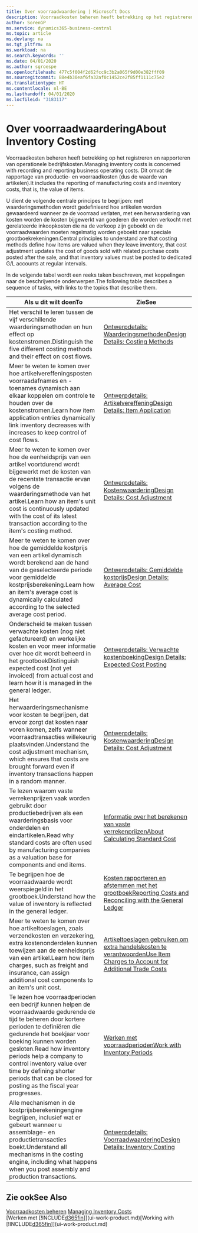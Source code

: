 ```yaml
---
title: Over voorraadwaardering | Microsoft Docs
description: Voorraadkosten beheren heeft betrekking op het registreren en rapporteren van operationele bedrijfskosten. Dit omvat de rapportage van productie- en voorraadkosten (dus de waarde van artikelen).
author: SorenGP
ms.service: dynamics365-business-central
ms.topic: article
ms.devlang: na
ms.tgt_pltfrm: na
ms.workload: na
ms.search.keywords: ''
ms.date: 04/01/2020
ms.author: sgroespe
ms.openlocfilehash: 477c5f004f2d62fcc9c3b2a065f9d00e382fff09
ms.sourcegitcommit: 88e4b30eaf6fa32af0c1452ce2f85ff1111c75e2
ms.translationtype: HT
ms.contentlocale: nl-BE
ms.lasthandoff: 04/01/2020
ms.locfileid: "3183117"
---
```

# <a name="about-inventory-costing"></a><span data-ttu-id="6c304-104">Over voorraadwaardering</span><span class="sxs-lookup"><span data-stu-id="6c304-104">About Inventory Costing</span></span>
<span data-ttu-id="6c304-105">Voorraadkosten beheren heeft betrekking op het registreren en rapporteren van operationele bedrijfskosten.</span><span class="sxs-lookup"><span data-stu-id="6c304-105">Managing inventory costs is concerned with recording and reporting business operating costs.</span></span> <span data-ttu-id="6c304-106">Dit omvat de rapportage van productie- en voorraadkosten (dus de waarde van artikelen).</span><span class="sxs-lookup"><span data-stu-id="6c304-106">It includes the reporting of manufacturing costs and inventory costs, that is, the value of items.</span></span>  

 <span data-ttu-id="6c304-107">U dient de volgende centrale principes te begrijpen: met waarderingsmethoden wordt gedefinieerd hoe artikelen worden gewaardeerd wanneer ze de voorraad verlaten, met een herwaardering van kosten worden de kosten bijgewerkt van goederen die worden verkocht met gerelateerde inkoopkosten die na de verkoop zijn geboekt en de voorraadwaarden moeten regelmatig worden geboekt naar speciale grootboekrekeningen.</span><span class="sxs-lookup"><span data-stu-id="6c304-107">Central principles to understand are that costing methods define how items are valued when they leave inventory, that cost adjustment updates the cost of goods sold with related purchase costs posted after the sale, and that inventory values must be posted to dedicated G/L accounts at regular intervals.</span></span>  

 <span data-ttu-id="6c304-108">In de volgende tabel wordt een reeks taken beschreven, met koppelingen naar de beschrijvende onderwerpen.</span><span class="sxs-lookup"><span data-stu-id="6c304-108">The following table describes a sequence of tasks, with links to the topics that describe them.</span></span>   

|<span data-ttu-id="6c304-109">**Als u dit wilt doen**</span><span class="sxs-lookup"><span data-stu-id="6c304-109">**To**</span></span>|<span data-ttu-id="6c304-110">**Zie**</span><span class="sxs-lookup"><span data-stu-id="6c304-110">**See**</span></span>|  
|------------|-------------|  
|<span data-ttu-id="6c304-111">Het verschil te leren tussen de vijf verschillende waarderingsmethoden en hun effect op kostenstromen.</span><span class="sxs-lookup"><span data-stu-id="6c304-111">Distinguish the five different costing methods and their effect on cost flows.</span></span>|[<span data-ttu-id="6c304-112">Ontwerpdetails: Waarderingsmethoden</span><span class="sxs-lookup"><span data-stu-id="6c304-112">Design Details: Costing Methods</span></span>](design-details-costing-methods.md)|  
|<span data-ttu-id="6c304-113">Meer te weten te komen over hoe artikelvereffeningsposten voorraadafnames en -toenames dynamisch aan elkaar koppelen om controle te houden over de kostenstromen.</span><span class="sxs-lookup"><span data-stu-id="6c304-113">Learn how item application entries dynamically link inventory decreases with increases to keep control of cost flows.</span></span>|[<span data-ttu-id="6c304-114">Ontwerpdetails: Artikelvereffening</span><span class="sxs-lookup"><span data-stu-id="6c304-114">Design Details: Item Application</span></span>](design-details-item-application.md)|  
|<span data-ttu-id="6c304-115">Meer te weten te komen over hoe de eenheidsprijs van een artikel voortdurend wordt bijgewerkt met de kosten van de recentste transactie ervan volgens de waarderingsmethode van het artikel.</span><span class="sxs-lookup"><span data-stu-id="6c304-115">Learn how an item's unit cost is continuously updated with the cost of its latest transaction according to the item's costing method.</span></span>|[<span data-ttu-id="6c304-116">Ontwerpdetails: Kostenwaardering</span><span class="sxs-lookup"><span data-stu-id="6c304-116">Design Details: Cost Adjustment</span></span>](design-details-cost-adjustment.md)|  
|<span data-ttu-id="6c304-117">Meer te weten te komen over hoe de gemiddelde kostprijs van een artikel dynamisch wordt berekend aan de hand van de geselecteerde periode voor gemiddelde kostprijsberekening.</span><span class="sxs-lookup"><span data-stu-id="6c304-117">Learn how an item's average cost is dynamically calculated according to the selected average cost period.</span></span>|[<span data-ttu-id="6c304-118">Ontwerpdetails: Gemiddelde kostprijs</span><span class="sxs-lookup"><span data-stu-id="6c304-118">Design Details: Average Cost</span></span>](design-details-average-cost.md)|  
|<span data-ttu-id="6c304-119">Onderscheid te maken tussen verwachte kosten (nog niet gefactureerd) en werkelijke kosten en voor meer informatie over hoe dit wordt beheerd in het grootboek</span><span class="sxs-lookup"><span data-stu-id="6c304-119">Distinguish expected cost (not yet invoiced) from actual cost and learn how it is managed in the general ledger.</span></span>|[<span data-ttu-id="6c304-120">Ontwerpdetails: Verwachte kostenboeking</span><span class="sxs-lookup"><span data-stu-id="6c304-120">Design Details: Expected Cost Posting</span></span>](design-details-expected-cost-posting.md)|  
|<span data-ttu-id="6c304-121">Het herwaarderingsmechanisme voor kosten te begrijpen, dat ervoor zorgt dat kosten naar voren komen, zelfs wanneer voorraadtransacties willekeurig plaatsvinden.</span><span class="sxs-lookup"><span data-stu-id="6c304-121">Understand the cost adjustment mechanism, which ensures that costs are brought forward even if inventory transactions happen in a random manner.</span></span>|[<span data-ttu-id="6c304-122">Ontwerpdetails: Kostenwaardering</span><span class="sxs-lookup"><span data-stu-id="6c304-122">Design Details: Cost Adjustment</span></span>](design-details-cost-adjustment.md)|  
|<span data-ttu-id="6c304-123">Te lezen waarom vaste verrekenprijzen vaak worden gebruikt door productiebedrijven als een waarderingsbasis voor onderdelen en eindartikelen.</span><span class="sxs-lookup"><span data-stu-id="6c304-123">Read why standard costs are often used by manufacturing companies as a valuation base for components and end items.</span></span>|[<span data-ttu-id="6c304-124">Informatie over het berekenen van vaste verrekenprijzen</span><span class="sxs-lookup"><span data-stu-id="6c304-124">About Calculating Standard Cost</span></span>](finance-about-calculating-standard-cost.md)|  
|<span data-ttu-id="6c304-125">Te begrijpen hoe de voorraadwaarde wordt weerspiegeld in het grootboek.</span><span class="sxs-lookup"><span data-stu-id="6c304-125">Understand how the value of inventory is reflected in the general ledger.</span></span>|[<span data-ttu-id="6c304-126">Kosten rapporteren en afstemmen met het grootboek</span><span class="sxs-lookup"><span data-stu-id="6c304-126">Reporting Costs and Reconciling with the General Ledger</span></span>](finance-report-costs-and-reconcile-with-the-general-ledger.md)|  
|<span data-ttu-id="6c304-127">Meer te weten te komen over hoe artikeltoeslagen, zoals verzendkosten en verzekering, extra kostenonderdelen kunnen toewijzen aan de eenheidsprijs van een artikel.</span><span class="sxs-lookup"><span data-stu-id="6c304-127">Learn how item charges, such as freight and insurance, can assign additional cost components to an item's unit cost.</span></span>|[<span data-ttu-id="6c304-128">Artikeltoeslagen gebruiken om extra handelskosten te verantwoorden</span><span class="sxs-lookup"><span data-stu-id="6c304-128">Use Item Charges to Account for Additional Trade Costs</span></span>](payables-how-assign-item-charges.md)|  
|<span data-ttu-id="6c304-129">Te lezen hoe voorraadperioden een bedrijf kunnen helpen de voorraadwaarde gedurende de tijd te beheren door kortere perioden te definiëren die gedurende het boekjaar voor boeking kunnen worden gesloten.</span><span class="sxs-lookup"><span data-stu-id="6c304-129">Read how inventory periods help a company to control inventory value over time by defining shorter periods that can be closed for posting as the fiscal year progresses.</span></span>|[<span data-ttu-id="6c304-130">Werken met voorraadperioden</span><span class="sxs-lookup"><span data-stu-id="6c304-130">Work with Inventory Periods</span></span>](finance-how-to-work-with-inventory-periods.md)|  
|<span data-ttu-id="6c304-131">Alle mechanismen in de kostprijsberekeningengine begrijpen, inclusief wat er gebeurt wanneer u assemblage- en productietransacties boekt.</span><span class="sxs-lookup"><span data-stu-id="6c304-131">Understand all mechanisms in the costing engine, including what happens when you post assembly and production transactions.</span></span>|[<span data-ttu-id="6c304-132">Ontwerpdetails: Voorraadwaardering</span><span class="sxs-lookup"><span data-stu-id="6c304-132">Design Details: Inventory Costing</span></span>](design-details-inventory-costing.md)|  

## <a name="see-also"></a><span data-ttu-id="6c304-133">Zie ook</span><span class="sxs-lookup"><span data-stu-id="6c304-133">See Also</span></span>
<span data-ttu-id="6c304-134">[Voorraadkosten beheren](finance-manage-inventory-costs.md)  </span><span class="sxs-lookup"><span data-stu-id="6c304-134">[Managing Inventory Costs](finance-manage-inventory-costs.md)  </span></span>  
<span data-ttu-id="6c304-135">[Werken met [!INCLUDE[d365fin](includes/d365fin_md.md)]](ui-work-product.md)</span><span class="sxs-lookup"><span data-stu-id="6c304-135">[Working with [!INCLUDE[d365fin](includes/d365fin_md.md)]](ui-work-product.md)</span></span>
